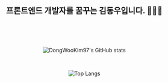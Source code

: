 <div align="center"><h2> 프론트엔드 개발자를 꿈꾸는 김동우입니다. 👋🙆‍♂️</h2>
  
<br>
<br>
<br>
   
    

   

  

![DongWooKim97's GitHub stats](https://github-readme-stats.vercel.app/api?username=DongWooKim97&show_icons=true&theme=dark)

<br>





![Top Langs](https://github-readme-stats.vercel.app/api/top-langs/?username=DongWooKim97&layout=compact&theme=tokyonight)

  
  </div>


<!--
**DongWooKim97/DongWooKim97** is a ✨ _special_ ✨ repository because its `README.md` (this file) appears on your GitHub profile.

Here are some ideas to get you started:

- 🔭 I’m currently working on ...
- 🌱 I’m currently learning ...
- 👯 I’m looking to collaborate on ...
- 🤔 I’m looking for help with ...
- 💬 Ask me about ...
- 📫 How to reach me: ...
- 😄 Pronouns: ...
- ⚡ Fun fact: ...
-->
